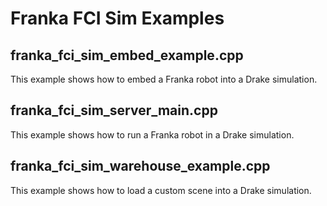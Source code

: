 # Franka FCI Sim Examples

## franka_fci_sim_embed_example.cpp

This example shows how to embed a Franka robot into a Drake simulation.

## franka_fci_sim_server_main.cpp

This example shows how to run a Franka robot in a Drake simulation.

## franka_fci_sim_warehouse_example.cpp

This example shows how to load a custom scene into a Drake simulation.